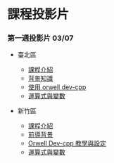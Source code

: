 # 課程投影片
### 第一週投影片 03/07

- 臺北區
    * [課程介紹](./pages/uploads/presentations/01-intro.pdf)
    * [背景知識](./pages/uploads/presentations/01-background.pdf)
    * [使用 orwell dev-cpp](./pages/uploads/presentations/01-devcpp.pdf)
    * [運算式與變數](./pages/uploads/presentations/01-expr.pdf)

- 新竹區
    * [課程介紹](./pages/uploads/presentations/[Sprout][2015][Week01]-Introduction-to-sprout.pdf)
    * [前導背景](./pages/uploads/presentations/[Sprout][2015][Week01]-Background.pdf)
    * [Orwell Dev-cpp 教學與設定](./pages/uploads/presentations/[Sprout][2015][Week01]-Introduction-to-IDE.pdf)
    * [運算式與變數](./pages/uploads/presentations/[Sprout][2015][Week01]-Expression&Variable.pdf)

